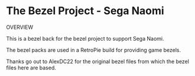 # The Bezel Project - Sega Naomi
 
OVERVIEW

This is a bezel back for the bezel project to support Sega Naomi.

The bezel packs are used in a RetroPie build for providing game bezels.

Thanks go out to AlexDC22 for the original bezel files from which the bezel files here are based.

